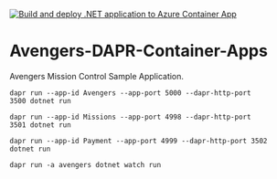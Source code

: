 [![Build and deploy .NET application to Azure Container App](https://github.com/Manuss20/Avengers-DAPR-Container-Apps/actions/workflows/main.yml/badge.svg)](https://github.com/Manuss20/Avengers-DAPR-Container-Apps/actions/workflows/main.yml)

# Avengers-DAPR-Container-Apps

<p>Avengers Mission Control Sample Application.</p>

<code>dapr run --app-id Avengers --app-port 5000 --dapr-http-port 3500 dotnet run</code>

<code>dapr run --app-id Missions --app-port 4998 --dapr-http-port 3501 dotnet run</code>

<code>dapr run --app-id Payment --app-port 4999 --dapr-http-port 3502 dotnet run</code>

<code>dapr run -a avengers dotnet watch run</code>
